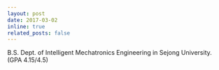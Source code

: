 ```yaml
---
layout: post
date: 2017-03-02
inline: true
related_posts: false
---
```

B.S. Dept. of Intelligent Mechatronics Engineering in Sejong University. (GPA 4.15/4.5)


